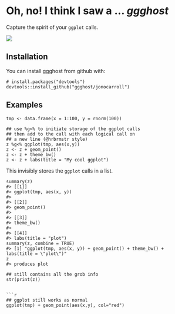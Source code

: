 # Oh, no! I think I saw a ... *ggghost*

Capture the spirit of your `ggplot` calls.

![]("inst/img/scooby.gif")

## Installation

You can install ggghost from github with:

```{r}
# install.packages("devtools")
devtools::install_github("ggghost/jonocarroll")
```

## Examples

```{r}
tmp <- data.frame(x = 1:100, y = rnorm(100))

## use %g<% to initiate storage of the ggplot calls
## then add to the call with each logical call on 
## a new line (@hrbrmstr style)
z %g<% ggplot(tmp, aes(x,y))
z <- z + geom_point()
z <- z + theme_bw()
z <- z + labs(title = "My cool ggplot")
```

This invisibly stores the `ggplot` calls in a list.

```{r}
summary(z)
#> [[1]]
#> ggplot(tmp, aes(x, y))
#> 
#> [[2]]
#> geom_point()
#> 
#> [[3]]
#> theme_bw()
#> 
#> [[4]]
#> labs(title = "plot")
summary(z, combine = TRUE)
#> [1] "ggplot(tmp, aes(x, y)) + geom_point() + theme_bw() + labs(title = \"plot\")"
z
#> produces plot

## still contains all the grob info
str(print(z))


```r
## ggplot still works as normal
ggplot(tmp) + geom_point(aes(x,y), col="red")
```
